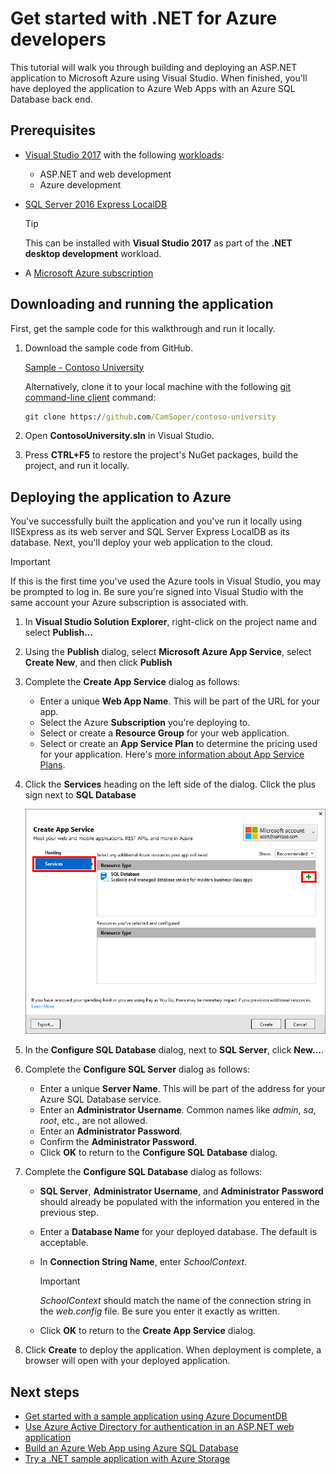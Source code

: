 

# Get started with .NET for Azure developers

This tutorial will walk you through building and deploying an ASP.NET application to Microsoft Azure using Visual Studio.  When finished, you'll have deployed the application to Azure Web Apps with an Azure SQL Database back end.

## Prerequisites

* [Visual Studio 2017](https://www.visualstudio.com/downloads/) with the following [workloads](/visualstudio/install/modify-visual-studio):
    * ASP.NET and web development
    * Azure development
* [SQL Server 2016 Express LocalDB](https://msdn.microsoft.com/en-us/library/hh510202.aspx)

    >[!TIP]
    >This can be installed with **Visual Studio 2017** as part of the **.NET desktop development** workload. 
* A [Microsoft Azure subscription](https://azure.microsoft.com/free/)


## Downloading and running the application

First, get the sample code for this walkthrough and run it locally.

1. Download the sample code from GitHub.
    
    [Sample - Contoso University](https://github.com/CamSoper/contoso-university)
    
    Alternatively, clone it to your local machine with the following [git command-line client](https://git-scm.com/) command:

    ```cmd
    git clone https://github.com/CamSoper/contoso-university
    ```

2. Open **ContosoUniversity.sln** in Visual Studio.

3. Press **CTRL+F5** to restore the project's NuGet packages, build the project, and run it locally.
<!--        
    The web application should run locally in your browser.  Click the  **Students** link at the top of the page, and note that the application has no data.  This sample includes an [Entity Framework Code First Migration](https://msdn.microsoft.com/library/jj591621.aspx).  You're going to use that to seed the database next.

4. In **Visual Studio**, from the **Tools** menu, click **NuGet Package Manager**, and then **Package Manager Console**.

5. In the console, run the Entity Framework Code First Migration by entering:

    ```powershell
    Update-Database
    ```

6. Refresh your browser (or press **CTRL+F5** again to re-launch the browser with your application).  Note that the database has been seeded with sample data.
-->
## Deploying the application to Azure

You've successfully built the application and you've run it locally using IISExpress as its web server and SQL Server Express LocalDB as its database.  Next, you'll deploy your web application to the cloud.

> [!IMPORTANT]
> If this is the first time you've used the Azure tools in Visual Studio, you may be prompted to log in.  Be sure you're signed into Visual Studio with the same account your Azure subscription is associated with.

1. In **Visual Studio Solution Explorer**, right-click on the project name and select **Publish...**

2. Using the **Publish** dialog, select **Microsoft Azure App Service**, select **Create New**, and then click **Publish**

3. Complete the **Create App Service** dialog as follows:

    * Enter a unique **Web App Name**.  This will be part of the URL for your app.
    * Select the Azure **Subscription** you're deploying to.
    * Select or create a **Resource Group** for your web application.
    * Select or create an **App Service Plan** to determine the pricing used for your application.  Here's [more information about App Service Plans](/azure/app-service/azure-web-sites-web-hosting-plans-in-depth-overview).

4. Click the **Services** heading on the left side of the dialog.  Click the plus sign next to **SQL Database**

    ![Adding the SQL Database](media/getting-started-framework/add-sql.png)

5. In the **Configure SQL Database** dialog, next to **SQL Server**, click **New...**.

6. Complete the **Configure SQL Server** dialog as follows:

    * Enter a unique **Server Name**.  This will be part of the address for your Azure SQL Database service.
    * Enter an **Administrator Username**.  Common names like *admin*, *sa*, *root*, etc., are not allowed.
    * Enter an **Administrator Password**.
    * Confirm the **Administrator Password**.
    * Click **OK** to return to the **Configure SQL Database** dialog.

7. Complete the **Configure SQL Database** dialog as follows:

    * **SQL Server**, **Administrator Username**, and **Administrator Password** should already be populated with the information you entered in the previous step.
    * Enter a **Database Name** for your deployed database.  The default is acceptable.
    * In **Connection String Name**, enter *SchoolContext*.

        > [!IMPORTANT]
        > *SchoolContext* should match the name of the connection string in the *web.config* file. Be sure you enter it exactly as written.
    * Click **OK** to return to the **Create App Service** dialog.    

4. Click **Create** to deploy the application.  When deployment is complete, a browser will open with your deployed application.

## Next steps

* [Get started with a sample application using Azure DocumentDB](get-started-docdb.md)
* [Use Azure Active Directory for authentication in an ASP.NET web application](/azure/active-directory/develop/active-directory-devquickstarts-webapp-dotnet)
* [Build an Azure Web App using Azure SQL Database](/azure/app-service-web/web-sites-dotnet-get-started)
* [Try a .NET sample application with Azure Storage](/azure/storage/storage-samples-dotnet)


